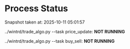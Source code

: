 # Process Status

Snapshot taken at: 2025-10-11 05:01:57

../wintrd/trade_algo.py --task price_update: **NOT RUNNING**

../wintrd/trade_algo.py --task buy_sell: **NOT RUNNING**

